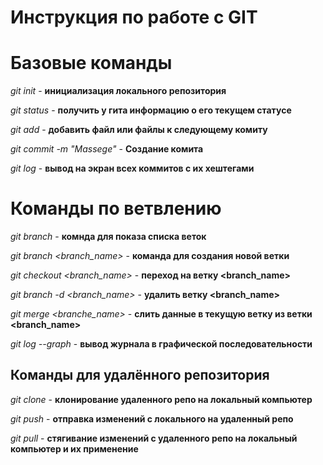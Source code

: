  # Инструкция по работе с GIT

 # Базовые команды

 *git init* - **инициализация локального репозитория**

 *git status* - **получить у гита информацию о его текущем статусе**

 *git add* - **добавить файл или файлы к следующему комиту**

 *git commit -m "Massege"* - **Создание комита**

 *git log* - **вывод на экран всех коммитов с их хештегами**

 # Команды по ветвлению

 *git branch* - **комнда для показа списка веток**

 *git branch <branch_name>* - **команда для создания новой ветки**

 *git checkout <branch_name>* - **переход на ветку <branch_name>**

 *git branch -d <branch_name>* - **удалить ветку <branch_name>**

 *git merge <branche_name>* - **слить данные в текущую ветку из ветки <branch_name>**

 *git log --graph* - **вывод журнала в графической последовательности**

  ## Команды для удалённого репозитория

  *git clone* - **клонирование удаленного репо на локальный компьютер**

  *git push* - **отправка изменений с локального на удаленный репо**

  *git pull* - **стягивание изменений с удаленного репо на локальный компьютер и их применение**